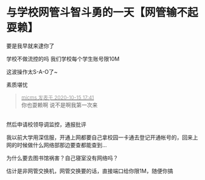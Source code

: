 # 与学校网管斗智斗勇的一天【网管输不起耍赖】


要是我早就来逮你了

学校不做流控的吗 我们学校每个学生账号限10M<img id="aimg_U62PQ" onclick="zoom(this, this.src, 0, 0, 0)" class="zoom" src="https://cdn.jsdelivr.net/gh/hishis/forum-master/public/images/patch.gif" onmouseover="img_onmouseoverfunc(this)" onload="thumbImg(this)" border="0" alt="" />

这波操作太S-A-O了~

素质堪忧

<div class="quote"><blockquote><font size="2"><a href="https://www.hostloc.com/forum.php?mod=redirect&amp;goto=findpost&amp;pid=9305387&amp;ptid=754650" target="_blank"><font color="#999999">micms 发表于 2020-10-15 17:41</font></a></font><br />
你也耍赖啊 说不是啊我第一次来</blockquote></div><br />
然后申请校领导调监控，通报批评<img src="static/image/smiley/yct/022.gif" smilieid="42" border="0" alt="" /><img id="aimg_PQuQq" onclick="zoom(this, this.src, 0, 0, 0)" class="zoom" src="https://cdn.jsdelivr.net/gh/hishis/forum-master/public/images/patch.gif" onmouseover="img_onmouseoverfunc(this)" onload="thumbImg(this)" border="0" alt="" />

我以前大学用深信服，开通上网都要自己拿校园一卡通去登记开通帐号的，回来上网的时候做什么网络部那边要查都能查到...

为什么要去图书馆祸害？自己寝室没有网络吗？

估计是非网管交换机，网管交换要的话，直接端口给你限1M，随便你搞
